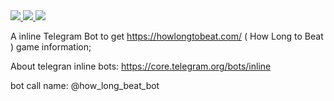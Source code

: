 
<a href="https://codeclimate.com/github/icehaku/mcs-bot">
<img src="https://codeclimate.com/github/icehaku/how_long_to_beat_bot/badges/gpa.svg" />
</a>

<a href="https://travis-ci.org/icehaku/how_long_to_beat_bot">
<img src="https://travis-ci.org/icehaku/how_long_to_beat_bot.svg?branch=master" />
</a>

<a href="https://codeclimate.com/github/icehaku/mcs-bot/coverage">
<img src="https://codeclimate.com/github/icehaku/mcs-bot/badges/coverage.svg" />
</a>

A inline Telegram Bot to get https://howlongtobeat.com/ ( How Long to Beat ) game information;

About telegran inline bots: https://core.telegram.org/bots/inline

bot call name: @how_long_beat_bot

